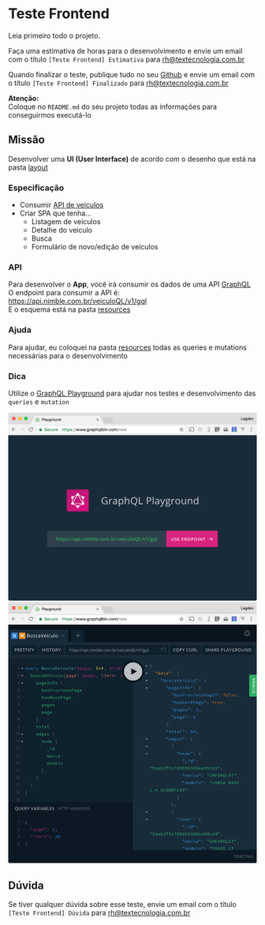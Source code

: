 # Teste Frontend

Leia primeiro todo o projeto.

Faça uma estimativa de horas para o desenvolvimento e envie um email com o título `[Teste Frontend] Estimativa` para rh@textecnologia.com.br

Quando finalizar o teste, publique tudo no seu [Github](https://github.com) e envie um email com o título `[Teste Frontend] Finalizado` para rh@textecnologia.com.br

**Atenção:**  
Coloque no `README.md` do seu projeto todas as informações para conseguirmos executá-lo


## Missão

Desenvolver uma **UI (User Interface)** de acordo com o desenho que está na pasta [layout](https://github.com/TExTecnologia/teste-frontend/tree/master/layout)


### Especificação

- Consumir [API de veiculos](https://github.com/TExTecnologia/teste-frontend#api)
- Criar SPA que tenha...
    - Listagem de veículos
    - Detalhe do veículo
    - Busca
    - Formulário de novo/edição de veículos

### API

Para desenvolver o **App**, você irá consumir os dados de uma API [GraphQL](http://graphql.org/)  
O endpoint para consumir a API é: https://api.nimble.com.br/veiculoQL/v1/gql  
E o esquema está na pasta [resources](https://github.com/TExTecnologia/teste-frontend/blob/master/resources/schema.graphql)

### Ajuda

Para ajudar, eu coloquei na pasta [resources](https://github.com/TExTecnologia/teste-frontend/blob/master/resources/query_mutation.graphql) todas as queries e mutations necessárias para o desenvolvimento


### Dica

Utilize o [GraphQL Playground](https://www.graphqlbin.com/new) para ajudar nos testes e desenvolvimento das `queries` e `mutation`

![Graphql Playgraound](https://github.com/TExTecnologia/teste-dev/raw/master/resources/graphql-playgraound-1.png)
![Graphql Playgraound](https://github.com/TExTecnologia/teste-dev/raw/master/resources/graphql-playgraound-2.png)


## Dúvida

Se tiver qualquer dúvida sobre esse teste, envie um email com o título `[Teste Frontend] Dúvida` para rh@textecnologia.com.br
